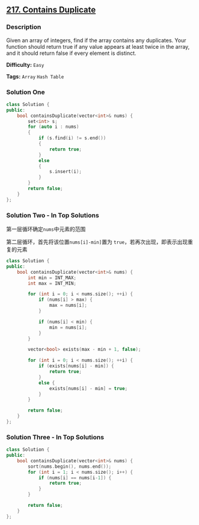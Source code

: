 ## [217. Contains Duplicate](https://leetcode.com/problems/contains-duplicate/description/)

### Description

Given an array of integers, find if the array contains any duplicates. Your function should return true if any value appears at least twice in the array, and it should return false if every element is distinct.

**Difficulty:** `Easy`

**Tags:** `Array` `Hash Table`

### Solution One

```c++
class Solution {
public:
    bool containsDuplicate(vector<int>& nums) {
        set<int> s;
        for (auto i : nums)
        {
            if (s.find(i) != s.end())
            {
                return true;
            }
            else
            {
                s.insert(i);
            }
        }
        return false;
    }
};
```

### Solution Two - In Top Solutions

第一层循环确定`nums`中元素的范围

第二层循环，首先将该位置`nums[i]-min]`置为 `true`，若再次出现，即表示出现重复的元素

```c++
class Solution {
public:
    bool containsDuplicate(vector<int>& nums) {
        int min = INT_MAX;
        int max = INT_MIN;

        for (int i = 0; i < nums.size(); ++i) {
            if (nums[i] > max) {
                max = nums[i];
            }

            if (nums[i] < min) {
                min = nums[i];
            }
        }

        vector<bool> exists(max - min + 1, false);

        for (int i = 0; i < nums.size(); ++i) {
            if (exists[nums[i] - min]) {
                return true;
            }
            else {
                exists[nums[i] - min] = true;
            }
        }

        return false;
    }
};
```

### Solution Three - In Top Solutions

```c++
class Solution {
public:
    bool containsDuplicate(vector<int>& nums) {
        sort(nums.begin(), nums.end());
        for (int i = 1; i < nums.size(); i++) {
            if (nums[i] == nums[i-1]) {
                return true;
            }
        }

        return false;
    }
};
```
